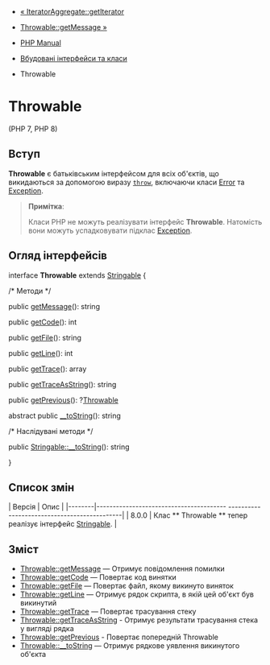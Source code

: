 - [« IteratorAggregate::getIterator](iteratoraggregate.getiterator.md)
- [Throwable::getMessage »](throwable.getmessage.md)

- [PHP Manual](index.md)
- [Вбудовані інтерфейси та класи](reserved.interfaces.md)
- Throwable

# Throwable

(PHP 7, PHP 8)

## Вступ

**Throwable** є батьківським інтерфейсом для всіх об'єктів,
що викидаються за допомогою виразу [`throw`](language.exceptions.md),
включаючи класи [Error](class.error.md) та
[Exception](class.exception.md).

> **Примітка**:
>
> Класи PHP не можуть реалізувати інтерфейс **Throwable**.
> Натомість вони можуть успадковувати підклас
> [Exception](class.exception.md).

## Огляд інтерфейсів

interface **Throwable** extends [Stringable](class.stringable.md) {

/\* Методи \*/

public [getMessage](throwable.getmessage.md)(): string

public [getCode](throwable.getcode.md)(): int

public [getFile](throwable.getfile.md)(): string

public [getLine](throwable.getline.md)(): int

public [getTrace](throwable.gettrace.md)(): array

public [getTraceAsString](throwable.gettraceasstring.md)(): string

public [getPrevious](throwable.getprevious.md)():
?[Throwable](class.throwable.md)

abstract public [\_\_toString](throwable.tostring.md)(): string

/\* Наслідувані методи \*/

public [Stringable::\_\_toString](stringable.tostring.md)(): string

}

## Список змін

| Версія | Опис |
|--------|---------------------------------------- ---------------------------------------------|
| 8.0.0 | Клас ** Throwable ** тепер реалізує інтерфейс [Stringable](class.stringable.md). |

## Зміст

- [Throwable::getMessage](throwable.getmessage.md) — Отримує
повідомлення помилки
- [Throwable::getCode](throwable.getcode.md) — Повертає код
винятки
- [Throwable::getFile](throwable.getfile.md) — Повертає файл,
якому викинуто виняток
- [Throwable::getLine](throwable.getline.md) — Отримує рядок
скрипта, в якій цей об'єкт був викинутий
- [Throwable::getTrace](throwable.gettrace.md) — Повертає
трасування стеку
- [Throwable::getTraceAsString](throwable.gettraceasstring.md) -
Отримує результати трасування стека у вигляді рядка
- [Throwable::getPrevious](throwable.getprevious.md) - Повертає
попередній Throwable
- [Throwable::\_\_toString](throwable.tostring.md) — Отримує
рядкове уявлення викинутого об'єкта
